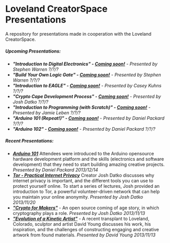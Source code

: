 Loveland CreatorSpace Presentations
=============

A repository for presentations made in cooperation with the Loveland CreatorSpace. 
##### Upcoming Presentations: 
* ***"Introduction to Digital Electronics" - [Coming soon!](http://github.com/lovelandcreatorspace/presentations/tree/master/coming_coon)*** - *Presented by Stephen Warren ?/?/?*
* ***"Build Your Own Logic Gate" - [Coming soon!](http://github.com/lovelandcreatorspace/presentations/tree/master/coming_coon)*** - *Presented by Stephen Warren ?/?/?*
* ***"Introduction to EAGLE" - [Coming soon!](http://github.com/lovelandcreatorspace/presentations/tree/master/coming_coon)*** - *Presented by Casey Kuhns ?/?/?*
* ***"Crypto Cape Development Process" - [Coming soon!](http://github.com/lovelandcreatorspace/presentations/tree/master/coming_coon)*** - *Presented by Josh Datko ?/?/?*
* ***"Introduction to Programming (with Scratch)" - [Coming soon!](http://github.com/lovelandcreatorspace/presentations/tree/master/coming_coon)*** - *Presented by Jamie Leben ?/?/?*
* ***"Arduino 101 (Repeat!)" - [Coming soon!](http://github.com/lovelandcreatorspace/presentations/tree/master/coming_coon)*** - *Presented by Daniel Packard ?/?/?*
* ***"Arduino 102" - [Coming soon!](http://github.com/lovelandcreatorspace/presentations/tree/master/coming_coon)*** - *Presented by Daniel Packard ?/?/?*


##### Recent Presentations:
* ***[Arduino 101](http://github.com/lovelandcreatorspace/presentations/tree/master/arduino/101)*** Attendees were introduced to the Arduino opensource hardware development platform and the skills (electronics and software development) that they need to start building amazing creative projects. *Presented by Daniel Packard 2013/12/14*
* ***[Tor - Practical Internet Privacy](http://github.com/lovelandcreatorspace/presentations/tree/master/tor_internet_privacy)*** Creator Josh Datko discusses why internet privacy is important, and the different tools you can use to protect yourself online. To start a series of lectures, Josh provided an introduction to Tor, a powerful volunteer-driven network that can help you maintain your online anonymity. *Presented by Josh Datko 2013/11/20*
* ***["Crypto for Makers"](http://github.com/lovelandcreatorspace/presentations/tree/master/crypto_for_makers)*** - An open source coming of age story, in which cryptography plays a role. *Presented by Josh Datko 2013/11/13*
* ***["Evolution of a Kinetic Artist"](http://github.com/lovelandcreatorspace/presentations/tree/master/sculpture_young)*** - A recent transplant to Loveland, Colorado, sculptor and artist David Young discusses his work, his inspiration, and the challenges of constructing engaging and creative artwork from found materials. *Presented by David Young 2013/11/13*
